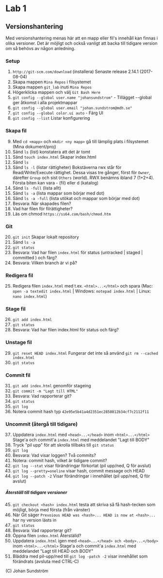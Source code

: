 # Lab 1

## Versionshantering
Med versionshantering menas här att en mapp eller fil's innehåll kan finnas i olika versioner. Det är möjligt och också vanligt att backa till tidigare version om så behövs av någon anledning. 

### Setup
1. ```http://git-scm.com/download``` (installera) Senaste release 2.14.1 (2017-08-04)
2. Skapa mappen ```Mina Repos``` i filsystemet
3. Skapa mappen ```git_lab``` inuti ```Mina Repos```
4. Högerklicka mappen och välj ```Git Bash Here```
5. ```git config --global user.name "johansundstrom"``` - Tillägget --global ger 
åtkomst i alla projektmappar
6. ```git config --global user.email "johan.sundstrom@mdh.se"```
7. ```git config --global color.ui auto``` - Färg UI
8. ```git config --list``` Listar konfigurering

### Skapa fil
9. Med ```cd <mapp>``` och ```mkdir <ny mapp>``` gå till lämplig plats i filsystemet (Mina dokument/proj) 
10. Sänd ```ls``` (list) konstatera att det är tomt
11. Sänd ```touch index.html``` Skapar index.html
12. Sänd ```ls```
13. Sänd ```ls -l``` (listar rättigheter)
Bokstäverna rwx står för Read/Write/Execute rättighet. Dessa visas tre gånger, först för ```Owner```, därefter ```Group``` och sist ```Others``` (world). RWX benämns ibland 7 (1+2+4). Första biten kan vara - (fil) eller d (katalog)
14. Sänd ```ls -full``` (lista allt)
15. Sänd ```ls -a``` (lista mappar som börjar med dot)
16. Sänd ```ls -a -full``` (lista utökat och mappar som börjar med dot)
17. Besvara: När skapades filen?
18. Vad har filen för filrättigheter?
19. Läs om chmod ```https://ss64.com/bash/chmod.htm```
### Git
20. ```git init``` Skapar lokalt repository
21. Sänd ```ls -a``` 
22. ```git status```
23. Besvara: Vad har filen ```index.html``` för status (untracked | staged | committed ) och färg?
24. Besvara: Vilken branch är vi på?
### Redigera fil
25. Redigera filen ```index.html``` med t.ex. ```<html>...</html>``` och spara (Mac: ```open -a textedit index.html``` | Windows: ```notepad index.html``` | Linux: ```nano index.html```)
### Stage fil
26. ```git add index.html```
27. ```git status```
28. Besvara: Vad har filen index.html för status och färg?
### Unstage fil
29. ```git reset HEAD index.html``` Fungerar det inte så använd ```git rm --cached index.html```
30. ```git status```
### Commit fil
31. ```git add index.html``` genomför stageing
32. ```git commit -m "Lagt till HTML"```
33. Besvara: Vad rapporterar git?
34. ```git status```
35. ```git log```
36. Notera commit hash typ  `42e95e5b41a4d2351ec2850812b34cf7c2112f11`

### Uncommit (återgå till tidigare)
37. Uppdatera ```index.html``` med ```<head>...</head>``` inom ```<html>...</html>```
Stage'a och commit'a ```index.html``` med meddelandet "Lagt till BODY"
38. Tryck "pil upp" för att skrolla tillbaks till ```git status```
39. ```git log```
40. Besvara: Vad visar loggen? Två commits?
41. Notera: commit hash, vilket är tidigare commit? 
42. ```git log --stat``` visar förändringar förkortat (pil upp/ned, Q för avslut)
43. ```git log --pretty=oneline``` visar hash, commit message och HEAD
44. ```git log --patch -2``` Visar förändringar i innehållet (pil upp/ned, Q för avslut)
##### Återställ till  tidigare versioner
45. ```git checkout <hash> index.html``` testa att skriva så få hash-tecken som möjligt, börja med första (från vänster)
46. När Git säger ```Prevoious HEAD was <hash>... HEAD is now at <hash>...``` har ny version lästs in
47. ```git status```
48. Besvara: Vad rapporterar git?
49. Öppna filen ```index.html``` Återställd?
50. Uppdatera ```index.html``` igen med ```<head>...</head> och <body>...</body>``` inom ```<html>...</html>```
Stage'a och commit'a ```index.html``` med meddelandet "Lagt till HEAD och BODY"
51. Bläddra med pil-upp/ned till ```git log -patch -2```  visar innehållet som förändrats (avsluta med CTRL-C)

(C) Johan Sundström
